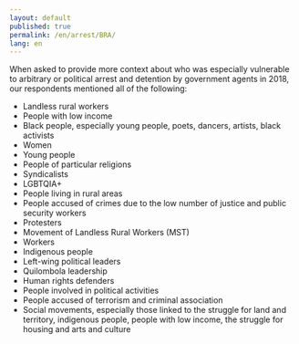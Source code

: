 ```yaml
---
layout: default
published: true
permalink: /en/arrest/BRA/
lang: en
---
```


When asked to provide more context about who was especially vulnerable to arbitrary or political arrest and detention by government agents in 2018, our respondents mentioned all of the following:
-	Landless rural workers
-	People with low income
-	Black people, especially young people, poets, dancers, artists, black activists
-	Women
-	Young people
-	People of particular religions
-	Syndicalists
-	LGBTQIA+
-	People living in rural areas
-	People accused of crimes due to the low number of justice and public security workers
-	Protesters
-	Movement of Landless Rural Workers (MST)
-	Workers
-	Indigenous people
-	Left-wing political leaders
-	Quilombola leadership
-	Human rights defenders
-	People involved in political activities
-	People accused of terrorism and criminal association
-	Social movements, especially those linked to the struggle for land and territory, indigenous people, people with low income, the struggle for housing and arts and culture


